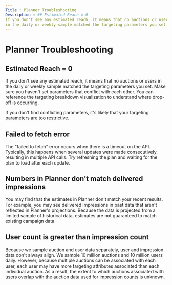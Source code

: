 ```yaml
---
Title : Planner Troubleshooting
Description : ## Estimated Reach = 0
If you don't see any estimated reach, it means that no auctions or users
in the daily or weekly sample matched the targeting parameters you set.
---
```



# Planner Troubleshooting





## Estimated Reach = 0

If you don't see any estimated reach, it means that no auctions or users
in the daily or weekly sample matched the targeting parameters you set.
Make sure you haven't set parameters that conflict with each other. You
can reference the targeting breakdown visualization to understand where
drop-off is occurring.

If you don't find conflicting parameters, it's likely that your
targeting parameters are too restrictive.




## Failed to fetch error

The "failed to fetch" error occurs when there is a timeout on the API.
Typically, this happens when several updates were made consecutively,
resulting in multiple API calls. Try refreshing the plan and waiting for
the plan to load after each update.





## Numbers in Planner don't match delivered impressions

You may find that the estimates in Planner don't match your recent
results. For example, you may see delivered impressions in past data
that aren't reflected in Planner's projections. Because the data is
projected from a limited sample of historical data, estimates are not
guaranteed to match existing campaign data.



## User count is greater than impression count

Because we sample auction and user data separately, user and impression
data don't always align. We sample 10 million auctions and 10 million
users daily. However, because multiple auctions can be associated with
each user, each user may have more targeting attributes associated than
each individual auction. As a result, the extent to which auctions
associated with users overlap with the auction data used for impression
counts is unknown.






